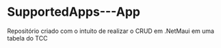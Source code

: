 # SupportedApps---App
Repositório criado com o intuito de realizar o CRUD em .NetMaui em uma tabela do TCC
